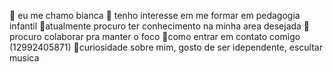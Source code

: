 🦋 eu me chamo bianca
🦋 tenho interesse em me formar em pedagogia infantil
🦋atualmente procuro ter conhecimento na minha area desejada 
🦋procuro colaborar pra manter o foco
🦋como entrar em contato comigo (12992405871)
🦋curiosidade sobre mim, gosto de ser idependente, escultar musica 
